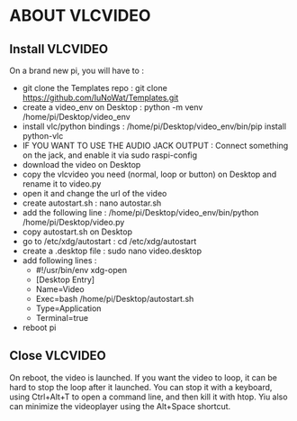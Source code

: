 # ABOUT VLCVIDEO

## Install VLCVIDEO
On a brand new pi, you will have to :
- git clone the Templates repo : git clone https://github.com/IuNoWat/Templates.git
- create a video_env on Desktop : python -m venv /home/pi/Desktop/video_env
- install vlc/python bindings : /home/pi/Desktop/video_env/bin/pip install python-vlc
- IF YOU WANT TO USE THE AUDIO JACK OUTPUT : Connect something on the jack, and enable it via sudo raspi-config
- download the video on Desktop
- copy the vlcvideo you need (normal, loop or button) on Desktop and rename it to video.py
- open it and change the url of the video
- create autostart.sh : nano autostar.sh
- add the following line : /home/pi/Desktop/video_env/bin/python /home/pi/Desktop/video.py 
- copy autostart.sh on Desktop
- go to /etc/xdg/autostart : cd /etc/xdg/autostart
- create a .desktop file : sudo nano video.desktop
- add following lines :
    - #!/usr/bin/env xdg-open
    - [Desktop Entry]
    - Name=Video
    - Exec=bash /home/pi/Desktop/autostart.sh
    - Type=Application
    - Terminal=true
- reboot pi

## Close VLCVIDEO
On reboot, the video is launched. If you want the video to loop, it can be hard to stop the loop after it launched. You can stop it with a keyboard, using Ctrl+Alt+T to open a command line, and then kill it with htop. Yiu also can minimize the videoplayer using the Alt+Space shortcut.

